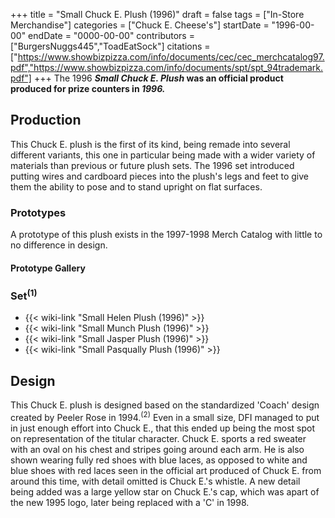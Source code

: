 +++
title = "Small Chuck E. Plush (1996)"
draft = false
tags = ["In-Store Merchandise"]
categories = ["Chuck E. Cheese's"]
startDate = "1996-00-00"
endDate = "0000-00-00"
contributors = ["BurgersNuggs445","ToadEatSock"]
citations = ["https://www.showbizpizza.com/info/documents/cec/cec_merchcatalog97.pdf","https://www.showbizpizza.com/info/documents/spt/spt_94trademark.pdf"]
+++
The 1996 ***Small Chuck E. Plush* was an official product produced for prize counters in *1996.***

## Production

This Chuck E. plush is the first of its kind, being remade into several different variants, this one in particular being made with a wider variety of materials than previous or future plush sets.
The 1996 set introduced putting wires and cardboard pieces into the plush's legs and feet to give them the ability to pose and to stand upright on flat surfaces.

### Prototypes

A prototype of this plush exists in the 1997-1998 Merch Catalog with little to no difference in design.

#### Prototype Gallery

### Set<sup>(1)</sup>

- {{< wiki-link "Small Helen Plush (1996)" >}}
- {{< wiki-link "Small Munch Plush (1996)" >}}
- {{< wiki-link "Small Jasper Plush (1996)" >}}
- {{< wiki-link "Small Pasqually Plush (1996)" >}}

## Design

This Chuck E. plush is designed based on the standardized 'Coach' design created by Peeler Rose in 1994.<sup>(2)</sup> Even in a small size, DFI managed to put in just enough effort into Chuck E., that this ended up being the most spot on representation of the titular character.
Chuck E. sports a red sweater with an oval on his chest and stripes going around each arm. He is also shown wearing fully red shoes with blue laces, as opposed to white and blue shoes with red laces seen in the official art produced of Chuck E. from around this time, with detail omitted is Chuck E.'s whistle.
A new detail being added was a large yellow star on Chuck E.'s cap, which was apart of the new 1995 logo, later being replaced with a 'C' in 1998.

